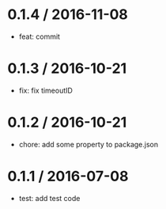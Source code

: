 0.1.4 / 2016-11-08
==================

* feat: commit

0.1.3 / 2016-10-21
==================

* fix: fix timeoutID

0.1.2 / 2016-10-21
==================

* chore: add some property to package.json


0.1.1 / 2016-07-08
==================

  * test: add test code
